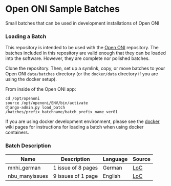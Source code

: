 # Open ONI Sample Batches
Small batches that can be used in development installations of Open ONI

### Loading a Batch

This repository is intended to be used with the [Open ONI](https://github.com/open-oni/open-oni) repository.
The batches included in this repository are valid enough that they can be loaded into the software.  However, they are complete nor polished batches.

Clone the repository.  Then, set up a symlink, copy, or move batches to your Open ONI `data/batches` directory (or the `docker/data` directory if you are using the docker setup).

From inside of the Open ONI app:

```
cd /opt/openoni
source /opt/openoni/ENV/bin/activate
django-admin.py load_batch /batches/prefix_batchname/batch_prefix_name_ver01
```

If you are using docker development environment, please see the [docker](https://github.com/open-oni/open-oni/wiki/Docker) wiki pages for instructions for loading a batch when using docker containers.

### Batch Description

| Name | Description | Language | Source |
| --- | --- | --- | --- |
| mnhi_german | 1 issue of 8 pages | German | [LoC](http://chroniclingamerica.loc.gov/batches/batch_mnhi_uhaul_ver01/) |
| nbu_manyissues | 9 issues of 1 page | English | [LoC](http://chroniclingamerica.loc.gov/batches/batch_nbu_chadron_ver01/) |
